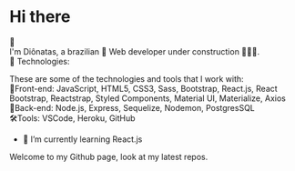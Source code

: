 <h1>Hi there</h1> 👋 <br />
I'm Diônatas, a brazilian 🔰 Web developer under construction 👨🏼‍💻.<br />
🤖 Technologies:
<p>These are some of the technologies and tools that I work with: <br />
🎨Front-end: JavaScript, HTML5, CSS3, Sass, Bootstrap, React.js, React Bootstrap, Reactstrap, Styled Components, Material UI, Materialize, Axios<br />
🎲Back-end: Node.js, Express, Sequelize, Nodemon, PostgresSQL<br />
🛠Tools: VSCode, Heroku, GitHub</p>

- 🌱 I’m currently learning React.js

Welcome to my Github page, look at my latest repos.
